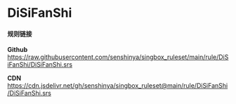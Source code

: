 # DiSiFanShi

#### 规则链接

**Github**
https://raw.githubusercontent.com/senshinya/singbox_ruleset/main/rule/DiSiFanShi/DiSiFanShi.srs

**CDN**
https://cdn.jsdelivr.net/gh/senshinya/singbox_ruleset@main/rule/DiSiFanShi/DiSiFanShi.srs